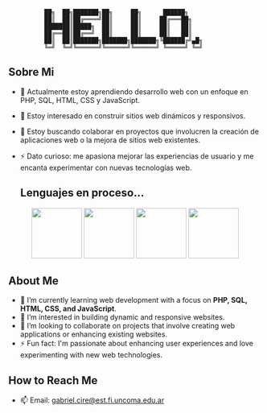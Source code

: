               ██╗  ██╗███████╗██╗     ██╗      ██████╗
              ██║  ██║██╔════╝██║     ██║     ██╔═══██╗
              ███████║█████╗  ██║     ██║     ██║   ██║
              ██╔══██║██╔══╝  ██║     ██║     ██║   ██║
              ██║  ██║███████╗███████╗███████╗╚██████╔╝▄█╗
              ╚═╝  ╚═╝╚══════╝╚══════╝╚══════╝ ╚═════╝ ╚═╝


## Sobre Mi
- 🌱 Actualmente estoy aprendiendo desarrollo web con un enfoque en PHP, SQL, HTML, CSS y JavaScript.
- 👀 Estoy interesado en construir sitios web dinámicos y responsivos.
- 💞️ Estoy buscando colaborar en proyectos que involucren la creación de aplicaciones web o la mejora de sitios web existentes.
- ⚡ Dato curioso: me apasiona mejorar las experiencias de usuario y me encanta experimentar con nuevas tecnologías web.


  ## Lenguajes en proceso...

<div align="center">
<img src="https://user-images.githubusercontent.com/74038190/212257454-16e3712e-945a-4ca2-b238-408ad0bf87e6.gif" width="100">
<img src="https://user-images.githubusercontent.com/74038190/212257465-7ce8d493-cac5-494e-982a-5a9deb852c4b.gif" width="100">

<img src="https://github.com/Anmol-Baranwal/Cool-GIFs-For-GitHub/assets/74038190/29fd6286-4e7b-4d6c-818f-c4765d5e39a9" width="100">
<img src="https://github.com/Anmol-Baranwal/Cool-GIFs-For-GitHub/assets/74038190/67f477ed-6624-42da-99f0-1a7b1a16eecb" width="100">



</div>


## About Me
- 🌱 I’m currently learning web development with a focus on **PHP, SQL, HTML, CSS, and JavaScript**.
- 👀 I’m interested in building dynamic and responsive websites.
- 💞️ I’m looking to collaborate on projects that involve creating web applications or enhancing existing websites.
- ⚡ Fun fact: I'm passionate about enhancing user experiences and love experimenting with new web technologies.



## How to Reach Me

- 📫 Email: [gabriel.cire@est.fi.uncoma.edu.ar](mailto:gabriel.cire@est.fi.uncoma.edu.ar)



